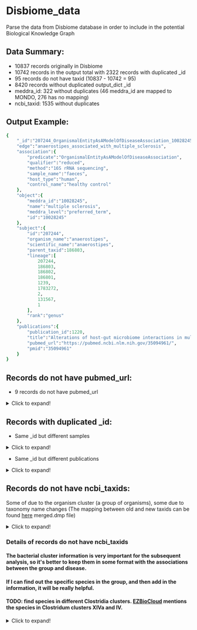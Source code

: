 # Disbiome_data
Parse the data from Disbiome database in order to include in the potential Biological Knowledge Graph

## Data Summary:
- 10837 records originally in Disbiome
- 10742 records in the output total with 2322 records with duplicated _id
- 95 records do not have taxid (10837 - 10742 = 95)
- 8420 records without duplicated output_dict _id
- meddra_id: 322 without duplicates (46 meddra_id are mapped to MONDO, 276 has no mapping)
- ncbi_taxid: 1535 without duplicates


## Output Example:
```ruby
{
    "_id":"207244_OrganismalEntityAsAModelOfDiseaseAssociation_10028245",
    "edge":"anaerostipes_associated_with_multiple_sclerosis",
    "association":{
        "predicate":"OrganismalEntityAsAModelOfDiseaseAssociation",
        "qualifier":"reduced",
        "method":"16S rRNA sequencing",
        "sample_name":"faeces",
        "host_type":"human",
        "control_name":"healthy control"
    },
    "object":{
        "meddra_id":"10028245",
        "name":"multiple sclerosis",
        "meddra_level":"preferred_term",
        "id":"10028245"
    },
    "subject":{
        "id":"207244",
        "organism_name":"anaerostipes",
        "scientific_name":"anaerostipes",
        "parent_taxid":186803,
        "lineage":[
            207244,
            186803,
            186802,
            186801,
            1239,
            1783272,
            2,
            131567,
            1
        ],
        "rank":"genus"
    },
    "publications":{
        "publication_id":1220,
        "title":"Alterations of host-gut microbiome interactions in multiple sclerosis",
        "pubmed_url":"https://pubmed.ncbi.nlm.nih.gov/35094961/",
        "pmid":"35094961"
    }
}
```

## Records do not have pubmed_url:
- 9 records do not have pubmed_url

<details>
<summary>Click to expand!</summary>
  
1. No pubmed_url: publication_id: 58, Alterations of the subgingival microbiota in pediatric Crohn's Disease studied longitudinally in discovery and validation cohorts..
2. No pubmed_url: publication_id: 188, Increased archaea species and changes with therapy in gut microbiome of multiple sclerosis subjects..
3. No pubmed_url: publication_id: 217, The oral microflora in obesity and type-2 diabetes.
4. No pubmed_url: publication_id: 554, The nasopharyngeal microbiota in patients with viral respiratory tract infections is enriched in bacterial pathogens.
5. No pubmed_url: publication_id: 650, Dandruff is associated with disequilibrium in the proportion of the major bacterial and fungal populations colonizing the scalp.
6. No pubmed_url: publication_id: 942, The sinonasal mycobiota in chronic rhinosinusitis and control patients.
7. No pubmed_url: publication_id: 1021, Change of the duodenal mucosa-associated microbiota is related to intestinal metaplasia.
8. No pubmed_url: publication_id: 1044, Cytokine levels and salivary microbiome play a potential role in oral lichen planus diagnosis.
9. No pubmed_url: publication_id: 1213, Intestinal microbiota composition in patients with amyotrophic lateral sclerosis: establishment of bacterial and archaeal communities analyses.

</details>

## Records with duplicated _id:

- Same _id but different samples

<details>
  <summary>Click to expand!</summary>
  
{```'_id': '189330_OrganismalEntityAsAModelOfDiseaseAssociation_10061536'```, 'edge': "dorea_associated_with_parkinson's_disease", 'association': {'predicate': 'OrganismalEntityAsAModelOfDiseaseAssociation', 'qualifier': 'reduced', 'method': 'RNA gene amplicon sequencing', ```'sample': 'faeces'```, 'host_type': 'human', 'control_name': 'healthy control'}, 'object': {'meddra_id': '10061536', 'name': "parkinson's disease", 'meddra_level': 'preferred_term', 'id': '10061536'}, 'subject': {'id': '189330', 'organism_name': 'dorea'}, 'publications': {'publication_id': 44, 'title': "Colonic bacterial composition in Parkinson's Disease", 'pubmed_url': 'https://www.ncbi.nlm.nih.gov/pubmed/26179554', 'pmid': '26179554'}}

{```'_id': '189330_OrganismalEntityAsAModelOfDiseaseAssociation_10061536'```, 'edge': "dorea_associated_with_parkinson's_disease", 'association': {'predicate': 'OrganismalEntityAsAModelOfDiseaseAssociation', 'qualifier': 'reduced', 'method': 'RNA gene amplicon sequencing', ```'sample': 'tissue biopsie'```, 'host_type': 'human', 'control_name': 'healthy control'}, 'object': {'meddra_id': '10061536', 'name': "parkinson's disease", 'meddra_level': 'preferred_term', 'id': '10061536'}, 'subject': {'id': '189330', 'organism_name': 'dorea'}, 'publications': {'publication_id': 44, 'title': "Colonic bacterial composition in Parkinson's Disease", 'pubmed_url': 'https://www.ncbi.nlm.nih.gov/pubmed/26179554', 'pmid': '26179554'}}

</details>


- Same _id but different publications

<details>
  <summary>Click to expand!</summary>
  
{```'_id': '543_OrganismalEntityAsAModelOfDiseaseAssociation_10019641'```, 'edge': 'enterobacteriaceae_associated_with_cirrhosis', 'association': {'predicate': 'OrganismalEntityAsAModelOfDiseaseAssociation', 'qualifier': 'elevated', 'method': '16S rRNA sequencing', 'sample': 'faeces', 'host_type': 'human', 'control_name': 'healthy control'}, 'object': {'meddra_id': '10019641', 'name': 'cirrhosis', 'meddra_level': 'preferred_term', 'id': '10019641'}, 'subject': {'id': '543', 'organism_name': 'enterobacteriaceae'}, 'publications': {```'publication_id': 50```, 'title': 'Altered profile of human gut microbiome is associated with cirrhosis and its complications', 'pubmed_url': 'https://www.ncbi.nlm.nih.gov/pubmed/24374295', 'pmid': '24374295'}}

{```'_id': '543_OrganismalEntityAsAModelOfDiseaseAssociation_10019641'```, 'edge': 'enterobacteriaceae_associated_with_cirrhosis', 'association': {'predicate': 'OrganismalEntityAsAModelOfDiseaseAssociation', 'qualifier': 'elevated', 'method': '16S rRNA sequencing', 'sample': 'faeces', 'host_type': 'human', 'control_name': 'healthy control'}, 'object': {'meddra_id': '10019641', 'name': 'cirrhosis', 'meddra_level': 'preferred_term', 'id': '10019641'}, 'subject': {'id': '543', 'organism_name': 'enterobacteriaceae'}, 'publications': {```'publication_id': 51```, 'title': 'Characterization of fecal microbial communities in patients with liver cirrhosis', 'pubmed_url': 'https://www.ncbi.nlm.nih.gov/pubmed/21574172', 'pmid': '21574172'}}

</details>

## Records do not have ncbi_taxids:
Some of due to the organism cluster (a group of organisms), some due to taxonomy name changes (The mapping between old and new taxids can be found [here](https://ftp.ncbi.nlm.nih.gov/pub/taxonomy/) merged.dmp file)

<details>
  <summary>Click to expand!</summary>

merged.dmp file: <br>

```Merged nodes file fields:```

	old_tax_id                              -- id of nodes which has been merged
	new_tax_id                              -- id of nodes which is result of merging

</details>

### Details of records do not have ncbi_taxids
#### The bacterial cluster information is very important for the subsequent analysis, so it's better to keep them in some format with the associations between the group and disease.
#### If I can find out the specific species in the group, and then add in the information, it will be really helpful.
#### TODO: find species in different Clostridia clusters. [EZBioCloud](https://help.ezbiocloud.net/taxonomy-of-clostridium-cluster-xiva-iv/) mentions the species in Clostridum clusters XIVa and IV.

<details>
  <summary>Click to expand!</summary>


Disbiome Experiment Data: <br>

```[{"experiment_id": "organism_name", "disease": "disease_name"}]```
 
```
[{'Experiment_id': 3, 'organism': 'Clostridia cluster I', 'disease': 'Autism'}, {'Experiment_id': 416, 'organism': 'Clostridiales XIV', 'disease': 'Cirrhosis'}, {'Experiment_id': 486, 'organism': 'TM7', 'disease': "Crohn's Disease"}, {'Experiment_id': 756, 'organism': 'Clostridium cluster IV', 'disease': 'Atopy'}, {'Experiment_id': 764, 'organism': 'Mitis group streptococci', 'disease': 'Caries'}, {'Experiment_id': 781, 'organism': 'Bacteroides-Prevotella group', 'disease': 'Celiac Disease, Coaliac disease'}, {'Experiment_id': 937, 'organism': 'Clostridium cluster XIVa', 'disease': 'Cystic Fibrosis'}, {'Experiment_id': 1232, 'organism': 'TM7', 'disease': 'Chronic Obstructive Pulmonary Disease'}, {'Experiment_id': 1335, 'organism': 'Clostridia cluster I', 'disease': 'Juvenile Idiopathic Arthritis'}, {'Experiment_id': 1336, 'organism': 'Clostridium cluster IV', 'disease': 'Preterm birth'}, {'Experiment_id': 1337, 'organism': 'Clostridium cluster XIVa', 'disease': 'Preterm birth'}, {'Experiment_id': 1339, 'organism': 'Clostridium cluster XVIII', 'disease': 'Preterm birth'}, {'Experiment_id': 1364, 'organism': 'TM7', 'disease': 'Aggressive periodontitis'}, {'Experiment_id': 1482, 'organism': 'Gemellales', 'disease': 'Pneumonia'}, {'Experiment_id': 1638, 'organism': 'Clostridium cluster IV', 'disease': 'Polycystic Ovary Syndrome'}, {'Experiment_id': 2012, 'organism': 'anaerobacter', 'disease': 'Chronic Obstructive Pulmonary Disease'}, {'Experiment_id': 2080, 'organism': 'Clostridium cluster IV', 'disease': "Inactive Crohn's Disease"}, {'Experiment_id': 2084, 'organism': 'Bacteriodes-Prevotella', 'disease': "Inactive Crohn's Disease"}, {'Experiment_id': 2278, 'organism': 'Mitis group streptococci', 'disease': 'Chronic lung disease'}, {'Experiment_id': 2397, 'organism': 'Bacteroides-Prevotella group', 'disease': "Crohn's Disease"}, {'Experiment_id': 2410, 'organism': 'Clostridium coccoides group', 'disease': 'Anorexia Nervosa'}, {'Experiment_id': 2411, 'organism': 'Clostridium leptum subgroup', 'disease': 'Anorexia Nervosa'}, {'Experiment_id': 2412, 'organism': 'Bacteroides fragilis group', 'disease': 'Anorexia Nervosa'}, {'Experiment_id': 2457, 'organism': 'Clostridium coccoides group', 'disease': 'Short Bowel Syndrome'}, {'Experiment_id': 2632, 'organism': 'anaerobacter', 'disease': 'Non-alcoholic fatty liver disease'}, {'Experiment_id': 2708, 'organism': 'Clostridiales XIV', 'disease': 'Cirrhosis'}, {'Experiment_id': 2719, 'organism': 'Clostridium coccoides group', 'disease': 'Non alcoholic steatohepatitis'}, {'Experiment_id': 2825, 'organism': 'Clostridium coccoides group', 'disease': "Crohn's Disease"}, {'Experiment_id': 2960, 'organism': 'Clostridium coccoides group', 'disease': "Crohn's Disease"}, {'Experiment_id': 2964, 'organism': 'Clostridium coccoides group', 'disease': 'Ulcerative Colitis'}, {'Experiment_id': 3047, 'organism': 'anaerobacter', 'disease': 'Chronic kidney disease'}, {'Experiment_id': 3053, 'organism': 'Clostridium coccoides group', 'disease': 'Chronic kidney disease'}, {'Experiment_id': 3060, 'organism': 'Clostridium cluster IV', 'disease': 'Ulcerative Colitis'}, {'Experiment_id': 3063, 'organism': 'Clostridium cluster IV', 'disease': "Crohn's Disease"}, {'Experiment_id': 3065, 'organism': 'Clostridium cluster XIVa', 'disease': "Crohn's Disease"}, {'Experiment_id': 3068, 'organism': 'Clostridium cluster XIVa', 'disease': 'Ulcerative Colitis'}, {'Experiment_id': 3287, 'organism': 'Clostridium cluster IV', 'disease': "Parkinson's Disease"}, {'Experiment_id': 3290, 'organism': 'Clostridium cluster XVIII', 'disease': "Parkinson's Disease"}, {'Experiment_id': 3822, 'organism': 'Clostridium cluster IV', 'disease': 'Idiopathic nephrotic syndrome'}, {'Experiment_id': 3823, 'organism': 'Clostridium cluster XIVa', 'disease': 'Idiopathic nephrotic syndrome'}, {'Experiment_id': 3935, 'organism': 'Clostridium cluster XIVa', 'disease': 'Pancreatitis'}, {'Experiment_id': 3952, 'organism': 'Clostridium cluster IV', 'disease': 'Hepatitis B'}, {'Experiment_id': 4017, 'organism': 'Clostridium cluster IV', 'disease': 'Hepatitis C'}, {'Experiment_id': 4018, 'organism': 'Clostridium cluster XIVa', 'disease': 'Hepatitis C'}, {'Experiment_id': 4142, 'organism': 'Clostridium cluster IV', 'disease': 'Budd-Chiari syndrome'}, {'Experiment_id': 4184, 'organism': 'Clostridium cluster IV', 'disease': 'Pancreatic cancer'}, {'Experiment_id': 4200, 'organism': 'TM7', 'disease': 'Asthma'}, {'Experiment_id': 4215, 'organism': 'Clostridium cluster IV', 'disease': 'Idiopathic nephrotic syndrome'}, {'Experiment_id': 4216, 'organism': 'Clostridium cluster XIVa', 'disease': 'Idiopathic nephrotic syndrome'}, {'Experiment_id': 4347, 'organism': 'Clostridium cluster XIVa', 'disease': 'Infantile eczema'}, {'Experiment_id': 4702, 'organism': 'TM7', 'disease': "Behcet's Disease"}, {'Experiment_id': 4889, 'organism': 'TM7', 'disease': 'Oral cancer'}, {'Experiment_id': 4890, 'organism': 'SR1', 'disease': 'Oral cancer'}, {'Experiment_id': 5018, 'organism': 'Clostridium cluster XIVa', 'disease': 'Primary biliary cholangitis'}, {'Experiment_id': 5020, 'organism': 'Clostridium cluster XIVa', 'disease': 'Autoimmune hepatitis'}, {'Experiment_id': 5461, 'organism': 'TM7', 'disease': 'Clonorchis sinensis infection'}, {'Experiment_id': 5496, 'organism': 'Clostridium cluster XIVa', 'disease': 'Type 1 Diabetes'}, {'Experiment_id': 5499, 'organism': 'Clostridium cluster IV', 'disease': 'Type 1 Diabetes'}, {'Experiment_id': 5593, 'organism': 'Clostridium cluster XIVb', 'disease': 'Hepatocellular cancer'}, {'Experiment_id': 5597, 'organism': 'Clostridium cluster IV', 'disease': 'Hepatocellular cancer'}, {'Experiment_id': 6109, 'organism': 'Clostridium cluster XVIII', 'disease': 'Drug-resistant Epilepsy'}, {'Experiment_id': 6220, 'organism': 'TM7', 'disease': 'Halitosis'}, {'Experiment_id': 6339, 'organism': 'Clostridium cluster IV', 'disease': "Crohn's Disease"}, {'Experiment_id': 6679, 'organism': 'Candidatus', 'disease': 'Chronic kidney disease'}, {'Experiment_id': 7427, 'organism': 'SR1', 'disease': 'Halitosis'}, {'Experiment_id': 7429, 'organism': 'TM7', 'disease': 'Halitosis'}, {'Experiment_id': 7451, 'organism': 'Clostridium III', 'disease': 'Obstructive sleep apnea-hypopnea syndrome'}, {'Experiment_id': 7461, 'organism': 'Gp21', 'disease': 'Obstructive sleep apnea-hypopnea syndrome'}, {'Experiment_id': 7462, 'organism': 'Gp7', 'disease': 'Obstructive sleep apnea-hypopnea syndrome'}, {'Experiment_id': 7677, 'organism': 'Clostridium cluster IV', 'disease': 'Diarrhea'}, {'Experiment_id': 7683, 'organism': 'Clostridium cluster XIVb', 'disease': 'Ankylosing spondylitis'}, {'Experiment_id': 8014, 'organism': 'Clostridium cluster XIVa', 'disease': 'Obesity'}, {'Experiment_id': 8020, 'organism': 'Clostridium cluster IV', 'disease': 'Obesity'}, {'Experiment_id': 8289, 'organism': 'Clostridium cluster XVIII', 'disease': 'Gastric carcinoma'}, {'Experiment_id': 8363, 'organism': 'Clostridium cluster IV', 'disease': 'Collagenous colitis'}, {'Experiment_id': 8557, 'organism': 'Clostridium cluster IV', 'disease': 'Chronic kidney disease'}, {'Experiment_id': 8647, 'organism': 'TM7', 'disease': 'Colorectal cancer'}, {'Experiment_id': 8675, 'organism': 'TM7', 'disease': 'Edentulism'}, {'Experiment_id': 8861, 'organism': 'Clostridium cluster XIVa', 'disease': 'Osteoporosis'}, {'Experiment_id': 8990, 'organism': 'Clostridium III', 'disease': 'Uveitits'}, {'Experiment_id': 8994, 'organism': 'Clostridium cluster XVIII', 'disease': 'Uveitits'}, {'Experiment_id': 9051, 'organism': 'TM7', 'disease': 'periodontitis'}, {'Experiment_id': 9071, 'organism': 'TM7', 'disease': 'Autism spectrum disorders'}, {'Experiment_id': 9269, 'organism': 'TM7', 'disease': 'periodontitis'}, {'Experiment_id': 9355, 'organism': 'Clostridium cluster XIVa', 'disease': 'Biliary atresia'}, {'Experiment_id': 9516, 'organism': 'Clostridium cluster XIVa', 'disease': 'Posttraumatic stress syndrome'}, {'Experiment_id': 9628, 'organism': 'anaerobacter', 'disease': 'Neuromyelitis optica'}, {'Experiment_id': 9689, 'organism': 'TM7', 'disease': 'Extrinsic black stain'}, {'Experiment_id': 9959, 'organism': 'Clostridium coccoides group', 'disease': 'Ischemic stroke'}, {'Experiment_id': 9960, 'organism': 'Bacteroides fragilis group', 'disease': 'Ischemic stroke'}, {'Experiment_id': 10442, 'organism': 'Clostridium cluster IV', 'disease': 'Kidney stone with hypertension'}, {'Experiment_id': 10577, 'organism': 'Clostridium cluster IV', 'disease': 'Multiple Sclerosis'}, {'Experiment_id': 10593, 'organism': 'Clostridium cluster XVIII', 'disease': 'Major depressive disorder'}, {'Experiment_id': 10602, 'organism': 'Clostridium cluster XVIII', 'disease': 'Major depressive disorder'}, {'Experiment_id': 11448, 'organism': 'Absiella innocuum', 'disease': 'Sarcopenia'}]
```

</details>
